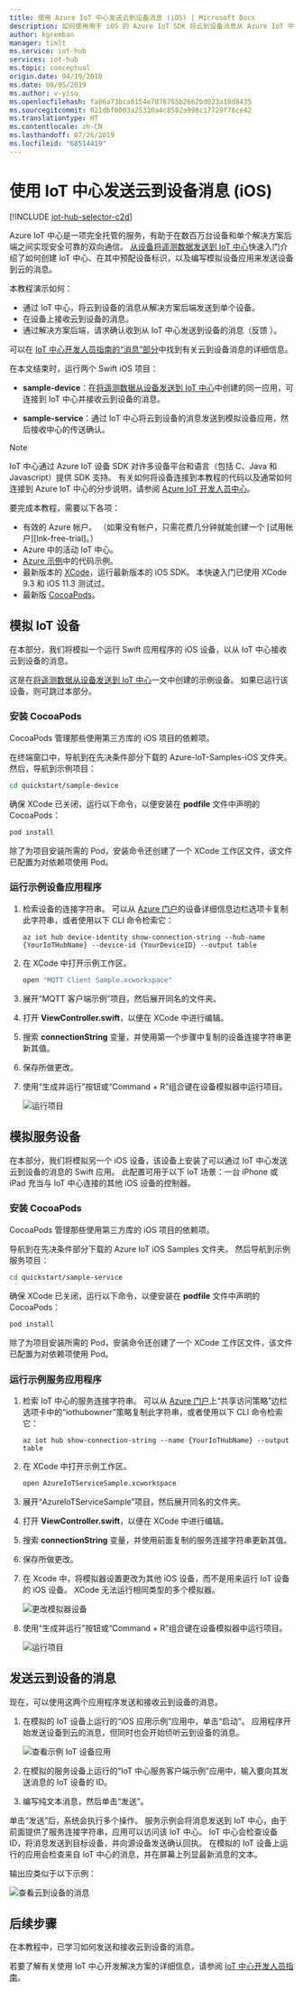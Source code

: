 ```yaml
---
title: 使用 Azure IoT 中心发送云到设备消息 (iOS) | Microsoft Docs
description: 如何使用用于 iOS 的 Azure IoT SDK 将云到设备消息从 Azure IoT 中心发送到设备。
author: kgremban
manager: timlt
ms.service: iot-hub
services: iot-hub
ms.topic: conceptual
origin.date: 04/19/2018
ms.date: 08/05/2019
ms.author: v-yiso
ms.openlocfilehash: fa86a73bca0154e7076765b2662bd023a10d8435
ms.sourcegitcommit: 021dbf0003a25310a4c8582a998c17729f78ce42
ms.translationtype: HT
ms.contentlocale: zh-CN
ms.lasthandoff: 07/26/2019
ms.locfileid: "68514419"
---
```

# <a name="send-cloud-to-device-messages-with-iot-hub-ios"></a>使用 IoT 中心发送云到设备消息 (iOS)
[!INCLUDE [iot-hub-selector-c2d](../../includes/iot-hub-selector-c2d.md)]

Azure IoT 中心是一项完全托管的服务，有助于在数百万台设备和单个解决方案后端之间实现安全可靠的双向通信。 [从设备将遥测数据发送到 IoT 中心](quickstart-send-telemetry-ios.md)快速入门介绍了如何创建 IoT 中心、在其中预配设备标识，以及编写模拟设备应用来发送设备到云的消息。

本教程演示如何：

* 通过 IoT 中心，将云到设备的消息从解决方案后端发送到单个设备。
* 在设备上接收云到设备的消息。
* 通过解决方案后端，请求确认收到从 IoT 中心发送到设备的消息（反馈  ）。

可以在 [IoT 中心开发人员指南的“消息”部分](iot-hub-devguide-messaging.md)中找到有关云到设备消息的详细信息。

在本文结束时，运行两个 Swift iOS 项目：

* **sample-device**：在[将遥测数据从设备发送到 IoT 中心](quickstart-send-telemetry-ios.md)中创建的同一应用，可连接到 IoT 中心并接收云到设备的消息。

* **sample-service**：通过 IoT 中心将云到设备的消息发送到模拟设备应用，然后接收中心的传送确认。

> [!NOTE]
> IoT 中心通过 Azure IoT 设备 SDK 对许多设备平台和语言（包括 C、Java 和 Javascript）提供 SDK 支持。 有关如何将设备连接到本教程的代码以及通常如何连接到 Azure IoT 中心的分步说明，请参阅 [Azure IoT 开发人员中心](https://www.azure.com/develop/iot)。

要完成本教程，需要以下各项：

- 有效的 Azure 帐户。 （如果没有帐户，只需花费几分钟就能创建一个 [试用帐户][lnk-free-trial]。）
- Azure 中的活动 IoT 中心。 
- [Azure 示例](https://github.com/Azure-Samples/azure-iot-samples-ios/archive/master.zip)中的代码示例。
- 最新版本的 [XCode](https://developer.apple.com/xcode/)，运行最新版本的 iOS SDK。 本快速入门已使用 XCode 9.3 和 iOS 11.3 测试过。
- 最新版 [CocoaPods](https://guides.cocoapods.org/using/getting-started.html)。


## <a name="simulate-an-iot-device"></a>模拟 IoT 设备
在本部分，我们将模拟一个运行 Swift 应用程序的 iOS 设备，以从 IoT 中心接收云到设备的消息。 

这是在[将遥测数据从设备发送到 IoT 中心](quickstart-send-telemetry-ios.md)一文中创建的示例设备。 如果已运行该设备，则可跳过本部分。

### <a name="install-cocoapods"></a>安装 CocoaPods

CocoaPods 管理那些使用第三方库的 iOS 项目的依赖项。

在终端窗口中，导航到在先决条件部分下载的 Azure-IoT-Samples-iOS 文件夹。 然后，导航到示例项目：

```sh
cd quickstart/sample-device
```

确保 XCode 已关闭，运行以下命令，以便安装在 **podfile** 文件中声明的 CocoaPods：

```sh
pod install
```

除了为项目安装所需的 Pod，安装命令还创建了一个 XCode 工作区文件，该文件已配置为对依赖项使用 Pod。 

### <a name="run-the-sample-device-application"></a>运行示例设备应用程序 

1. 检索设备的连接字符串。 可以从 [Azure 门户](https://portal.azure.cn)的设备详细信息边栏选项卡复制此字符串，或者使用以下 CLI 命令检索它： 

    ```azurecli
    az iot hub device-identity show-connection-string --hub-name {YourIoTHubName} --device-id {YourDeviceID} --output table
    ```

1. 在 XCode 中打开示例工作区。

   ```sh
   open "MQTT Client Sample.xcworkspace"
   ```

2. 展开“MQTT 客户端示例”项目，然后展开同名的文件夹。   
3. 打开 **ViewController.swift**，以便在 XCode 中进行编辑。 
4. 搜索 **connectionString** 变量，并使用第一个步骤中复制的设备连接字符串更新其值。
5. 保存所做更改。 
6. 使用“生成并运行”按钮或“Command + R”组合键在设备模拟器中运行项目。   

   ![运行项目](media/iot-hub-ios-swift-c2d/run-sample.png)

## <a name="simulate-a-service-device"></a>模拟服务设备

在本部分，我们将模拟另一个 iOS 设备，该设备上安装了可以通过 IoT 中心发送云到设备的消息的 Swift 应用。 此配置可用于以下 IoT 场景：一台 iPhone 或 iPad 充当与 IoT 中心连接的其他 iOS 设备的控制器。 

### <a name="install-cocoapods"></a>安装 CocoaPods

CocoaPods 管理那些使用第三方库的 iOS 项目的依赖项。

导航到在先决条件部分下载的 Azure IoT iOS Samples 文件夹。 然后导航到示例服务项目：

```sh
cd quickstart/sample-service
```

确保 XCode 已关闭，运行以下命令，以便安装在 **podfile** 文件中声明的 CocoaPods：

```sh
pod install
```

除了为项目安装所需的 Pod，安装命令还创建了一个 XCode 工作区文件，该文件已配置为对依赖项使用 Pod。

### <a name="run-the-sample-service-application"></a>运行示例服务应用程序

1. 检索 IoT 中心的服务连接字符串。 可以从 [Azure 门户](https://portal.azure.cn)上“共享访问策略”边栏选项卡中的“iothubowner”策略复制此字符串，或者使用以下 CLI 命令检索它：    

    ```azurecli
    az iot hub show-connection-string --name {YourIoTHubName} --output table
    ```

2. 在 XCode 中打开示例工作区。

   ```sh
   open AzureIoTServiceSample.xcworkspace
   ```

3. 展开“AzureIoTServiceSample”项目，然后展开同名的文件夹。   
4. 打开 **ViewController.swift**，以便在 XCode 中进行编辑。 
5. 搜索 **connectionString** 变量，并使用前面复制的服务连接字符串更新其值。
6. 保存所做更改。 
7. 在 Xcode 中，将模拟器设置更改为其他 iOS 设备，而不是用来运行 IoT 设备的 iOS 设备。 XCode 无法运行相同类型的多个模拟器。 

   ![更改模拟器设备](media/iot-hub-ios-swift-c2d/change-device.png)

8. 使用“生成并运行”按钮或“Command + R”组合键在设备模拟器中运行项目。   

   ![运行项目](media/iot-hub-ios-swift-c2d/run-app.png)


## <a name="send-a-cloud-to-device-message"></a>发送云到设备的消息
现在，可以使用这两个应用程序发送和接收云到设备的消息。

1. 在模拟的 IoT 设备上运行的“iOS 应用示例”应用中，单击“启动”。   应用程序开始发送设备到云的消息，但同时也会开始侦听云到设备的消息。 

   ![查看示例 IoT 设备应用](media/iot-hub-ios-swift-c2d/view-d2c.png)

2. 在模拟的服务设备上运行的“IoT 中心服务客户端示例”应用中，输入要向其发送消息的 IoT 设备的 ID。  

3. 编写纯文本消息，然后单击“发送”。  

单击“发送”后，系统会执行多个操作。 服务示例会将消息发送到 IoT 中心，由于前面提供了服务连接字符串，应用可以访问该 IoT 中心。 IoT 中心会检查设备 ID，将消息发送到目标设备，并向源设备发送确认回执。 在模拟的 IoT 设备上运行的应用会检查来自 IoT 中心的消息，并在屏幕上列显最新消息的文本。

输出应类似于以下示例：

   ![查看云到设备的消息](media/iot-hub-ios-swift-c2d/view-c2d.png)


## <a name="next-steps"></a>后续步骤
在本教程中，已学习如何发送和接收云到设备的消息。 


若要了解有关使用 IoT 中心开发解决方案的详细信息，请参阅 [IoT 中心开发人员指南](iot-hub-devguide.md)。
